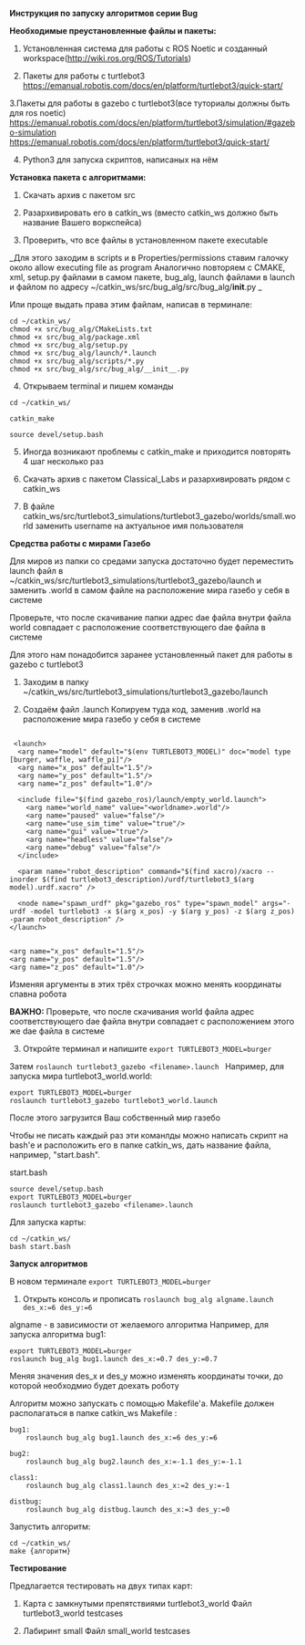 **Инструкция по запуску алгоритмов серии Bug**






**Необходимые преустановленные файлы и пакеты:**

1. Установленная система для работы с ROS Noetic и созданный workspace(http://wiki.ros.org/ROS/Tutorials) 

2. Пакеты для работы с turtlebot3
https://emanual.robotis.com/docs/en/platform/turtlebot3/quick-start/

3.Пакеты для работы в gazebo с turtlebot3(все туториалы должны быть для ros noetic)
https://emanual.robotis.com/docs/en/platform/turtlebot3/simulation/#gazebo-simulation
https://emanual.robotis.com/docs/en/platform/turtlebot3/quick-start/

4. Python3 для запуска скриптов, написаных на нём





**Установка пакета с алгоритмами:**

1. Скачать архив с пакетом src

2. Разархивировать его в catkin_ws
(вместо catkin_ws должно быть название Вашего воркспейса)

3. Проверить, что все файлы в установленном пакете executable

_Для этого заходим в scripts и в Properties/permissions ставим галочку около allow executing file as program
Аналогично повторяем с CMAKE, xml, setup.py файлами в самом пакете, bug_alg, launch файлами в launch и файлом по адресу ~/catkin_ws/src/bug_alg/src/bug_alg/__init__.py _

Или проще выдать права этим файлам, написав в терминале:
```
cd ~/catkin_ws/
chmod +x src/bug_alg/CMakeLists.txt
chmod +x src/bug_alg/package.xml
chmod +x src/bug_alg/setup.py
chmod +x src/bug_alg/launch/*.launch
chmod +x src/bug_alg/scripts/*.py
chmod +x src/bug_alg/src/bug_alg/__init__.py
```

4. Открываем terminal и пишем команды 

```
cd ~/catkin_ws/

catkin_make

source devel/setup.bash
```


5. Иногда возникают проблемы с catkin_make и приходится повторять 4 шаг несколько раз


6. Скачать архив с пакетом Classical_Labs и разархивировать рядом с catkin_ws

7. В файле catkin_ws/src/turtlebot3_simulations/turtlebot3_gazebo/worlds/small.world заменить username на актуальное имя пользователя



**Средства работы с мирами Газебо**

Для миров из папки со средами запуска достаточно будет переместить launch файл в ~/catkin_ws/src/turtlebot3_simulations/turtlebot3_gazebo/launch и заменить <worldname>.world в самом файле на расположение мира газебо у себя в системе

Проверьте, что после скачивание папки адрес dae файла внутри файла world совпадает с расположение соответствующего dae файла в системе

Для этого нам понадобится заранее установленный пакет для работы в gazebo с turtlebot3

1. Заходим в папку ~/catkin_ws/src/turtlebot3_simulations/turtlebot3_gazebo/launch

2. Создаём файл <filename>.launch
 Копируем туда код, заменив <worldname>.world на расположение мира газебо у себя в системе
 
```
 
 <launch>
  <arg name="model" default="$(env TURTLEBOT3_MODEL)" doc="model type [burger, waffle, waffle_pi]"/>
  <arg name="x_pos" default="1.5"/>
  <arg name="y_pos" default="1.5"/>
  <arg name="z_pos" default="1.0"/>

  <include file="$(find gazebo_ros)/launch/empty_world.launch">
    <arg name="world_name" value="<worldname>.world"/>
    <arg name="paused" value="false"/>
    <arg name="use_sim_time" value="true"/>
    <arg name="gui" value="true"/>
    <arg name="headless" value="false"/>
    <arg name="debug" value="false"/>
  </include>

  <param name="robot_description" command="$(find xacro)/xacro --inorder $(find turtlebot3_description)/urdf/turtlebot3_$(arg model).urdf.xacro" />

  <node name="spawn_urdf" pkg="gazebo_ros" type="spawn_model" args="-urdf -model turtlebot3 -x $(arg x_pos) -y $(arg y_pos) -z $(arg z_pos) -param robot_description" />
</launch>


<arg name="x_pos" default="1.5"/>
<arg name="y_pos" default="1.5"/>
<arg name="z_pos" default="1.0"/>
```



Изменяя аргументы в этих трёх строчках можно менять координаты спавна робота



**ВАЖНО:** Проверьте, что после скачивания world файла адрес соответствующего dae файла внутри совпадает с расположением этого же dae файла в системе

3. Откройте терминал и напишите 
`export TURTLEBOT3_MODEL=burger`

Затем
`roslaunch turtlebot3_gazebo <filename>.launch `
Например, для запуска мира turtlebot3_world.world:
```
export TURTLEBOT3_MODEL=burger
roslaunch turtlebot3_gazebo turtlebot3_world.launch
```
После этого загрузится Ваш собственный мир газебо

Чтобы не писать каждый раз эти команлды можно написать скрипт на bash'е и расположить его в папке catkin_ws, дать название файла, например, "start.bash".

start.bash
```
source devel/setup.bash
export TURTLEBOT3_MODEL=burger
roslaunch turtlebot3_gazebo <filename>.launch
```

Для запуска карты:
```
cd ~/catkin_ws/
bash start.bash
```




**Запуск алгоритмов**

В новом терминале
`export TURTLEBOT3_MODEL=burger`
1. Открыть консоль и прописать
`roslaunch bug_alg algname.launch des_x:=6 des_y:=6`

algname - в зависимости от желаемого алгоритма
Например, для запуска алгоритма bug1:
```
export TURTLEBOT3_MODEL=burger
roslaunch bug_alg bug1.launch des_x:=0.7 des_y:=0.7
```

Меняя значения des_x и des_y можно изменять координаты точки, до которой необходмио будет доехать роботу

Алгоритм можно запускать с помощью Makefile'а. Makefile должен располагаться в папке catkin_ws
Makefile :
```
bug1:
	roslaunch bug_alg bug1.launch des_x:=6 des_y:=6

bug2:
	roslaunch bug_alg bug2.launch des_x:=-1.1 des_y:=-1.1

class1:
	roslaunch bug_alg class1.launch des_x:=2 des_y:=-1

distbug:
	roslaunch bug_alg distbug.launch des_x:=3 des_y:=0
```

Запустить алгоритм:
```
cd ~/catkin_ws/
make {алгоритм}
```

**Тестирование**


Предлагается тестировать на двух типах карт:
1. Карта с замкнутыми препятствиями turtlebot3_world
Файл turtlebot3_world testcases


2. Лабиринт small
Файл small_world testcases
